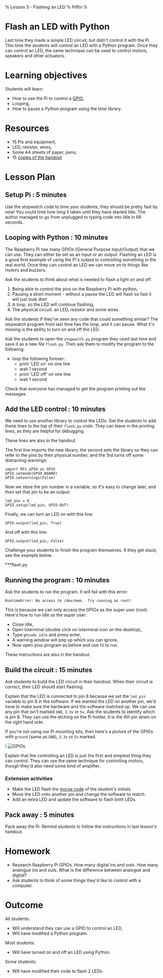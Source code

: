 % Lesson 3 - Flashing an LED
% Piffin
%

# Flash an LED with Python

Last time they made a simple LED circuit, but didn't control it with the Pi.
This time the students will control an LED with a Python program.
Once they can control an LED, the same technique can be used to control motors, speakers and other actuators.

# Learning objectives

Students will learn:

* How to use the Pi to control a [GPIO](../glossary.html#gpio),
* Looping,
* How to pause a Python program using the time library.

# Resources

* 15 Pis and equipment,
* LED, resistor, wires,
* Some A4 sheets of paper, pens,
* 15 [copies of the handout](lesson-3-handout.html).

# Lesson Plan

## Setup Pi : 5 minutes

Use the stopwatch code to time your students, they should be pretty fast by now! You could time how long it takes until they have started Idle. The author managed to go from unplugged to typing code into Idle in 68 seconds.

## Looping with Python : 10 minutes

The Raspberry Pi has many GPIOs (General Purpose Input/Output) that we can use. They can either be set as an input or an output.
Flashing an LED is a good first example of using the Pi's output to controlling something in the real world.
Once they can control an LED we can move on to things like motors and buzzers. 

Ask the students to think about what is needed to flash a light on and off:

1. Being able to control the pins on the Raspberry Pi with python,
2. Pausing a short moment - without a pause the LED will flash so fast it will just look dim!
3. A loop, so the LED will continue flashing,
4. The physical circuit: an LED, resistor and some wires.

Ask the students if they've seen any code that could something similar? The stopwatch program from last time has the loop, and it can pause. What it's missing is the ability to turn on and off the LED.

Ask the students to open the `stopwatch.py` program they used last time and save it as a new file `flash.py`. Then ask them to modify the program to the following:

* loop the following forever:
    * print 'LED on' on one line
    * wait 1 second
    * print 'LED off' on one line
    * wait 1 second

Check that everyone has managed to get the program printing out the messages.

## Add the LED control : 10 minutes

We need to use another library to control the LEDs. Get the students to add these lines to the top of their `flash.py` code. They can leave in the printing lines, as they are helpful for debugging.

These lines are also in the handout.

The first line imports the new library, the second sets the library so they can refer to the pins by their physical number, and the 3rd turns off some distracting warnings: 

~~~ {.python}
import RPi.GPIO as GPIO
GPIO.setmode(GPIO.BOARD)
GPIO.setwarnings(False)
~~~

Now we store the pin number in a variable, so it's easy to change later, and then set that pin to be an output: 

~~~ {.python}
led_pin = 8
GPIO.setup(led_pin, GPIO.OUT)
~~~

Finally, we can turn an LED on with this line:

~~~ {.python}
GPIO.output(led_pin, True)
~~~

And off with this line:

~~~ {.python}
GPIO.output(led_pin, False)
~~~

Challenge your students to finish the program themselves. If they get stuck, see the example below.

***flash.py

## Running the program : 10 minutes

Ask the students to run the program. It will fail with this error:

`RuntimeError: No access to /dev/mem.  Try running as root!`

This is because we can only access the GPIOs as the super user (root). Here's how to run Idle as the super user:

* Close Idle,
* Open lxterminal (double click on lxterminal icon on the desktop),
* Type `gksudo idle` and press enter,
* A warning window will pop up which you can ignore,
* Now open your program as before and use `f5` to run.

These instructions are also in the handout.

## Build the circuit : 15 minutes

Ask students to build the LED circuit in their handout. When their circuit is correct, their LED should start flashing.

Explain that the LED is connected to pin 8 because we set the `led_pin` variable to pin 8 in the software. If we wanted the LED on another pin, we'd have to make sure the hardware and the software matched up. We can use any pin that isn't marked `GND`, `3.3v` or `5v`. Ask the students to identify which is pin 8. They can use the etching on the Pi holder. It is the 4th pin down on the right hand side.

If you're not using our Pi mounting kits, then here's a picture of the GPIOs with `ground` (same as `GND`), `3.3v` or `5v` marked.

\ ![GPIOs](gpios.png)

Explain that the controlling an LED is just the first and simplest thing they can control. They can use the same technique for controlling motors, though they'd also need some kind of amplifier.

### Extension activities

* Make the LED flash the [morse code](http://en.wikipedia.org/wiki/Morse_code) of the student's initials.
* Move the LED onto another pin and change the software to match.
* Add an extra LED and update the software to flash both LEDs.

## Pack away : 5 minutes

Pack away the Pi. Remind students to follow the instructions in last lesson's handout.

# Homework

* Research Raspberry Pi GPIOs. How many digital ins and outs. How many analogue ins and outs. What is the difference between analogue and digital?
* Ask students to think of some things they'd like to control with a computer.

# Outcome

All students:

* Will understand they can use a GPIO to control an LED,
* Will have modified a Python program.

Most students:

* Will have turned on and off an LED using Python.

Some students:

* Will have modified their code to flash 2 LEDs.
